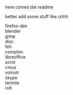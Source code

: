here comes dat readme

better add some stuff like uhhh  

firefox-dev  
blender  
gimp  
disc  
feh  
compton  
libreoffice  
scrot  
cmus  
volnoti  
skype  
termite  
rofi  
